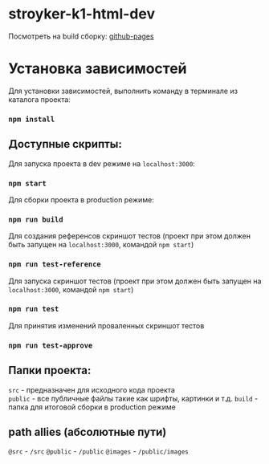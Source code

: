# stroyker-k1-html-dev

Посмотреть на build сборку: [github-pages](https://luzhetskiy.github.io/stroyker-k1-html-dev/)

# Установка зависимостей
Для установки зависимостей, выполнить команду в терминале из каталога проекта:
### `npm install`

## Доступные скрипты:

Для запуска проекта в dev режиме на `localhost:3000`:
### `npm start`

Для сборки проекта в production режиме:
### `npm run build`

Для создания референсов скриншот тестов (проект при этом должен быть запущен на `localhost:3000`, командой `npm start`)
### `npm run test-reference`

Для запуска скриншот тестов (проект при этом должен быть запущен на `localhost:3000`, командой `npm start`)
### `npm run test`

Для принятия изменений проваленных скриншот тестов
### `npm run test-approve`

## Папки проекта:
`src` - предназначен для исходного кода проекта \
`public` - все публичные файлы такие как шрифты, картинки и т.д.
`build` - папка для итоговой сборки в production режиме

## path allies (абсолютные пути)
`@src` - `/src`
`@public` - `/public`
`@images` - `/public/images`